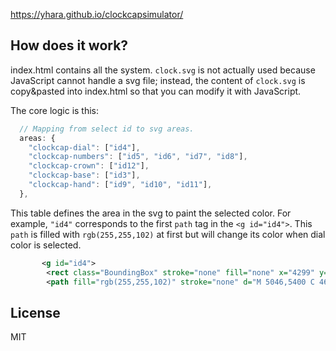 https://yhara.github.io/clockcapsimulator/

## How does it work?

index.html contains all the system. `clock.svg` is not actually used because JavaScript cannot handle a svg file; instead, the content of `clock.svg` is copy&pasted into index.html so that you can modify it with JavaScript.

The core logic is this:

```js
  // Mapping from select id to svg areas.
  areas: {
    "clockcap-dial": ["id4"],
    "clockcap-numbers": ["id5", "id6", "id7", "id8"],
    "clockcap-crown": ["id12"],
    "clockcap-base": ["id3"],
    "clockcap-hand": ["id9", "id10", "id11"],
  },
```

This table defines the area in the svg to paint the selected color. For example, `"id4"` corresponds to the first `path` tag in the `<g id="id4">`. This `path` is filled with `rgb(255,255,102)` at first but will change its color when dial color is selected.

```svg
       <g id="id4">
        <rect class="BoundingBox" stroke="none" fill="none" x="4299" y="5399" width="11804" height="11804"/>
        <path fill="rgb(255,255,102)" stroke="none" d="M 5046,5400 C 4673,5400 4300,5773 4300,6146 L 4300,16453 C 4300,16826 4673,17200 5046,17200 L 15353,17200 C 15726,17200 16100,16826 16100,16453 L 16100,6146 C 16100,5773 15726,5400 15353,5400 L 5046,5400 Z M 4300,5400 L 4300,5400 Z M 16101,17201 L 16101,17201 Z"/>
```

## License

MIT
